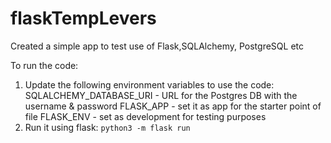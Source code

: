 # flaskTempLevers
Created a simple app to test use of Flask,SQLAlchemy, PostgreSQL etc

To run the code:
1. Update the following environment variables to use the code:
  SQLALCHEMY_DATABASE_URI - URL for the Postgres DB with the username & password
  FLASK_APP - set it as app for the starter point of file
  FLASK_ENV - set as development for testing purposes
2. Run it using flask:
```python3 -m flask run```
